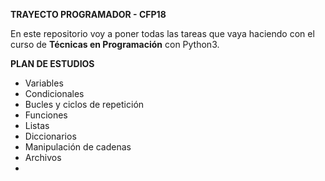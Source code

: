 **TRAYECTO PROGRAMADOR - CFP18**

En este repositorio voy a poner todas las tareas que vaya haciendo con el curso de **Técnicas en Programación** con Python3.

**PLAN DE ESTUDIOS**
- Variables
- Condicionales
- Bucles y ciclos de repetición 
- Funciones
- Listas
- Diccionarios
- Manipulación de cadenas
- Archivos
- 

